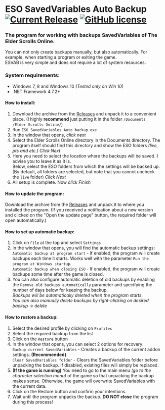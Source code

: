 

# ESO SavedVariables Auto Backup [![Current Release](https://img.shields.io/github/release/FAR747/ESO_SavedVariables_Auto_Backup.svg)](https://github.com/FAR747/ESO_SavedVariables_Auto_Backup/releases) [![GitHub license](https://img.shields.io/github/license/FAR747/ESO_SavedVariables_Auto_Backup)](https://github.com/FAR747/ESO_SavedVariables_Auto_Backup/blob/master/LICENSE)
### The program for working with backups SavedVariables of The Elder Scrolls Online.
You can not only create backups manually, but also automatically. For example, when starting a program or exiting the game.<br>
ESVAB is very simple and does not require a lot of system resources.

### System requirements:

 - Windows 7, 8 and Windows 10 *(Tested only on Win 10)*
 - .NET Framework 4.7.2+

#### How to install:

 1. Download the archive from the [Releases](https://github.com/FAR747/ESO_SavedVariables_Auto_Backup/releases) and unpack it to a convenient place. (I highly **recommend** just putting it in the folder `/Documents /Elder Scrolls Online/`)
 2. Run `ESO SavedVariables Auto backup.exe`
 3. In the window that opens, *click next*
 4. Select the Elder Scrolls Online directory in the Documents directory. The program itself should find this directory and show the ESO folders *(live, pts and etc.)* *Click Next*
 5. Here you need to select the location where the backups will be saved. I advise you to leave it as it is. <br>
Below, select the ESO folders from which the settings will be backed up. (By default, all folders are selected, but note that you cannot uncheck the `live` folder) *Click Next*
6. All setup is complete. Now *click Finish*

#### How to update the program:
Download the archive from the [Releases](https://github.com/FAR747/ESO_SavedVariables_Auto_Backup/releases) and unpack it to where you installed the program. (If you received a notification about a new version and clicked on the "Open the update page" button, the required folder will open automatically.)

#### How to set up automatic backup:

 1. Click on `File` at the top and select `Settings`
 2. In the window that opens, you will find the automatic backup settings:<br>
  `Automatic backup at program start` - If enabled, the program will create backups each time it starts. Works well with the parameter `Run the program at Windows startup`.<br>
  `Automatic backup when closing ESO` - If enabled, the program will create backups some time after the game is closed.<br>
 3. You can also configure automatic deletion of old backups by enabling the `Remove old backups automatically` parameter and specifying the number of days below for keeping the backup.<br>
  *Backups will be automatically deleted when the program starts.*<br>
  *You can also manually delete backups by right-clicking on desired backup -> delete*

#### How to restore a backup:

 1. Select the desired profile by clicking on `Profiles`
 2. Select the required backup from the list
 3. Click on the `Restore` button
 4. In the window that opens, you can select 2 options for recovery:<br>
 `Backup current SavedVariables` - Creates a backup of the current addon settings. **(Recommended)**.<br>
 `Clear SavedVariables folder` - Clears the SavedVariables folder before unpacking the backup. If disabled, existing files will simply be replaced.<br>
 5. **(If the game is running)** You need to go to the main menu *(go to the character selection menu)* of the game so that unpacking the backup makes sense. Otherwise, the game will overwrite SavedVariables with the current data.
 6. Click on the Restore button and confirm your intentions.
 7. Wait until the program unpacks the backup. **DO NOT close** the program during this process!
 
